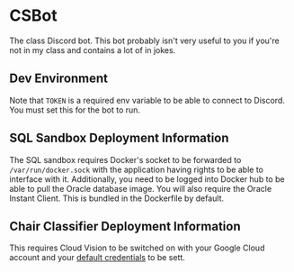 # CSBot
The class Discord bot. This bot probably isn't very useful to you if you're not in my class and contains a lot of in jokes.

## Dev Environment
Note that `TOKEN` is a required env variable to be able to connect to Discord. You must set this for the bot to run.

## SQL Sandbox Deployment Information
The SQL sandbox requires Docker's socket to be forwarded to `/var/run/docker.sock` with the application having rights to be able to interface with it. Additionally, you need to be logged into Docker hub to be able to pull the Oracle database image. You will also require the Oracle Instant Client. This is bundled in the Dockerfile by default.

## Chair Classifier Deployment Information
This requires Cloud Vision to be switched on with your Google Cloud account and your [default credentials](https://cloud.google.com/docs/authentication/production) to be sett.
